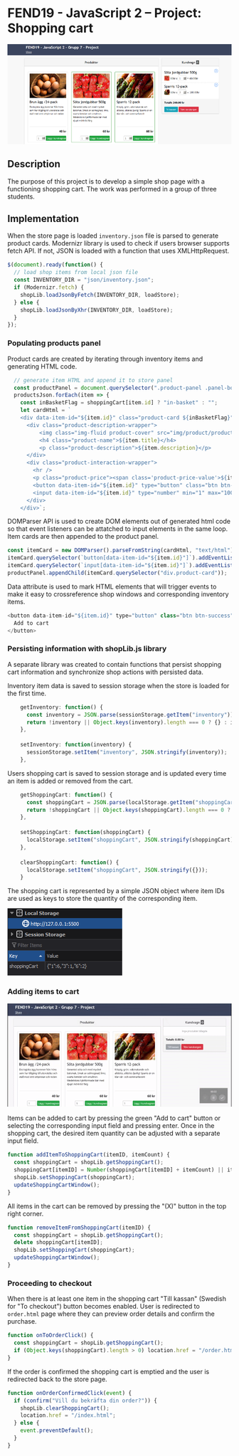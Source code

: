 # FEND19 - JavaScript 2 – Project: Shopping cart

![preview](img/readme/preview.png)

## Description

The purpose of this project is to develop a simple shop page with a functioning shopping cart. The work was performed in a group of three students.

## Implementation

When the store page is loaded `inventory.json` file is parsed to generate product cards. Modernizr library is used to check if users browser supports fetch API. If not, JSON is loaded with a function that uses XMLHttpRequest.

```js
$(document).ready(function() {
  // load shop items from local json file
  const INVENTORY_DIR = "json/inventory.json";
  if (Modernizr.fetch) {
    shopLib.loadJsonByFetch(INVENTORY_DIR, loadStore);
  } else {
    shopLib.loadJsonByXhr(INVENTORY_DIR, loadStore);
  }
});
```

### Populating products panel

Product cards are created by iterating through inventory items and generating HTML code.

```js
  // generate item HTML and append it to store panel
  const productPanel = document.querySelector(".product-panel .panel-body");
  productsJson.forEach(item => {
    const inBasketFlag = shoppingCart[item.id] ? "in-basket" : "";
    let cardHtml = `
    <div data-item-id="${item.id}" class="product-card ${inBasketFlag}">
      <div class="product-description-wrapper">
          <img class="img-fluid product-cover" src="img/product/product-${item.id}.jpg" alt="${item.title}" />
          <h4 class="product-name">${item.title}</h4>
          <p class="product-description">${item.description}</p>
      </div>
      <div class="product-interaction-wrapper">
        <hr />
        <p class="product-price"><span class='product-price-value'>${item.price.value}</span> ${item.price.currency}</p>
        <button data-item-id="${item.id}" type="button" class="btn btn-success">Lägg i kundvagnen</button>
        <input data-item-id="${item.id}" type="number" min="1" max="1000" class="cart-item-qty" value="1" />
      </div>
    </div>`;
```

DOMParser API is used to create DOM elements out of generated html code so that event listeners can be attatched to input elements in the same loop. Item cards are then appended to the product panel.

```js
const itemCard = new DOMParser().parseFromString(cardHtml, "text/html");
itemCard.querySelector(`button[data-item-id="${item.id}"]`).addEventListener("click", clickAddToCartButton);
itemCard.querySelector(`input[data-item-id="${item.id}"]`).addEventListener("keyup", onKeyPressedInInputElement);
productPanel.appendChild(itemCard.querySelector("div.product-card"));
```

Data attribute is used to mark HTML elements that will trigger events to make it easy to crossreference shop windows and corresponding inventory items.

```js
<button data-item-id="${item.id}" type="button" class="btn btn-success">
  Add to cart
</button>
```

### Persisting information with shopLib.js library

A separate library was created to contain functions that persist shopping cart information and synchronize shop actions with persisted data.

Inventory item data is saved to session storage when the store is loaded for the first time.

```js
    getInventory: function() {
      const inventory = JSON.parse(sessionStorage.getItem("inventory"));
      return !inventory || Object.keys(inventory).length === 0 ? {} : inventory;
    },

    setInventory: function(inventory) {
      sessionStorage.setItem("inventory", JSON.stringify(inventory));
    },
```

Users shopping cart is saved to session storage and is updated every time an item is added or removed from the cart.

```js
    getShoppingCart: function() {
      const shoppingCart = JSON.parse(localStorage.getItem("shoppingCart"));
      return !shoppingCart || Object.keys(shoppingCart).length === 0 ? {} : shoppingCart;
    },

    setShoppingCart: function(shoppingCart) {
      localStorage.setItem("shoppingCart", JSON.stringify(shoppingCart));
    },

    clearShoppingCart: function() {
      localStorage.setItem("shoppingCart", JSON.stringify({}));
    }
```

The shopping cart is represented by a simple JSON object where item IDs are used as keys to store the quantity of the corresponding item.

![preview](img/readme/cart-local-storage.png)

### Adding items to cart

![preview](img/readme/cart-demo.gif)

Items can be added to cart by pressing the green "Add to cart" button or selecting the corresponding input field and pressing enter. Once in the shopping cart, the desired item quantity can be adjusted with a separate input field.

```js
function addItemToShoppingCart(itemID, itemCount) {
  const shoppingCart = shopLib.getShoppingCart();
  shoppingCart[itemID] = Number(shoppingCart[itemID] + itemCount) || itemCount;
  shopLib.setShoppingCart(shoppingCart);
  updateShoppingCartWindow();
}
```

All items in the cart can be removed by pressing the "(X)" button in the top right corner.

```js
function removeItemFromShoppingCart(itemID) {
  const shoppingCart = shopLib.getShoppingCart();
  delete shoppingCart[itemID];
  shopLib.setShoppingCart(shoppingCart);
  updateShoppingCartWindow();
}
```

### Proceeding to checkout
When there is at least one item in the shopping cart "Till kassan" (Swedish for "To checkout") button becomes enabled. User is redirected to `order.html` page where they can preview order details and confirm the purchase.
```js
function onToOrderClick() {
  const shoppingCart = shopLib.getShoppingCart();
  if (Object.keys(shoppingCart).length > 0) location.href = "/order.html";
}
```
If the order is confirmed the shopping cart is emptied and the user is redirected back to the store page.
```js
function onOrderConfirmedClick(event) {
  if (confirm("Vill du bekräfta din order?")) {
    shopLib.clearShoppingCart();
    location.href = "/index.html";
  } else {
    event.preventDefault();
  }
}
```
